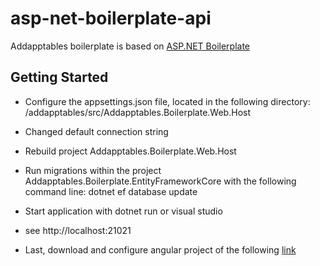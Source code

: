 # asp-net-boilerplate-api

Addapptables boilerplate is based on [ASP.NET Boilerplate](https://github.com/aspnetboilerplate/aspnetboilerplate)

## Getting Started
- Configure the appsettings.json file, located in the following directory:
/addapptables/src/Addapptables.Boilerplate.Web.Host

- Changed default connection string

- Rebuild project Addapptables.Boilerplate.Web.Host

- Run migrations within the project Addapptables.Boilerplate.EntityFrameworkCore with the following command line: dotnet ef database update

- Start application with dotnet run or visual studio

- see http://localhost:21021

- Last, download and configure angular project of the following [link](https://github.com/addapptables/asp-net-boilerplate-ui)